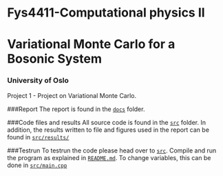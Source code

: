 # Fys4411-Computational physics II
# Variational Monte Carlo for a Bosonic System
### University of Oslo

Project 1 - Project on Variational Monte Carlo.

###Report
The report is found in the [`docs`](https://github.com/philipkarim/Variational-Monte-Carlo--Fys4411/tree/main/docs) folder.

###Code files and results
All source code is found in the [`src`](https://github.com/philipkarim/Variational-Monte-Carlo--Fys4411/tree/main/src) folder. In addition, the results written to file and figures used in the report can be found in [`src/results/`](https://github.com/philipkarim/Variational-Monte-Carlo--Fys4411/tree/main/src/Results)

###Testrun
To testrun the code please head over to [`src`](https://github.com/philipkarim/Variational-Monte-Carlo--Fys4411/tree/main/src). Compile and run the program as explained in [`README.md`](https://github.com/philipkarim/Variational-Monte-Carlo--Fys4411/blob/main/src/README.md). To change variables, this can be done in [`src/main.cpp`](https://github.com/philipkarim/Variational-Monte-Carlo--Fys4411/blob/main/src/main.cpp)
